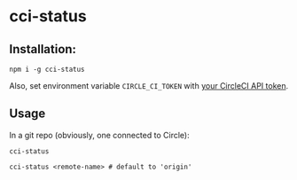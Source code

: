 # cci-status

## Installation:

```
npm i -g cci-status
```

Also, set environment variable `CIRCLE_CI_TOKEN` with [your CircleCI API token](https://circleci.com/docs/2.0/managing-api-tokens/).

## Usage

In a git repo (obviously, one connected to Circle):

```
cci-status

cci-status <remote-name> # default to 'origin'
```

